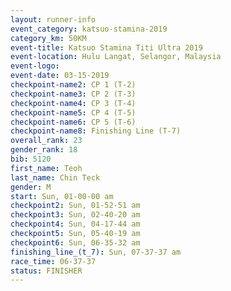 ```yaml
---
layout: runner-info 
event_category: katsuo-stamina-2019 
category_km: 50KM 
event-title: Katsuo Stamina Titi Ultra 2019 
event-location: Hulu Langat, Selangor, Malaysia 
event-logo: 
event-date: 03-15-2019 
checkpoint-name2: CP 1 (T-2) 
checkpoint-name3: CP 2 (T-3) 
checkpoint-name4: CP 3 (T-4) 
checkpoint-name5: CP 4 (T-5) 
checkpoint-name6: CP 5 (T-6) 
checkpoint-name8: Finishing Line (T-7) 
overall_rank: 23
gender_rank: 18
bib: 5120
first_name: Teoh
last_name: Chin Teck
gender: M
start: Sun, 01-00-00 am
checkpoint2: Sun, 01-52-51 am
checkpoint3: Sun, 02-40-20 am
checkpoint4: Sun, 04-17-44 am
checkpoint5: Sun, 05-40-19 am
checkpoint6: Sun, 06-35-32 am
finishing_line_(t_7): Sun, 07-37-37 am
race_time: 06-37-37
status: FINISHER
---
```


